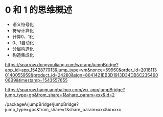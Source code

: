 # 0 和 1 的思维概述

- 语义符号化
- 符号计算化
- 计算0、1化
- 0、1自动化
- 分层构造化
- 构造集成化

https://sparrow.dongyouliang.com/wx-app/jumpBridge?app_id=app_1542877013&jump_type=vm&nonce=59960&order_id=20181130140055959&product_id=24280&sign=8041421EB3D1913D34DB6C23549006B9&timestamp=1543557655




https://sparrow.hanguangbaihuo.com/wx-app/jumpBridge?jump_type=gp&from_share=1&share_param=xxx&id=2

/packageA/jumpBridge/jumpBridge?jump_type=gps&from_share=1&share_param=xxx&id=xxx

